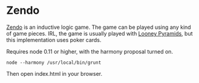 Zendo
=====

[Zendo](http://www.looneylabs.com/rules/zendo) is an inductive logic game.
The game can be played using any kind of game pieces.
IRL, the game is usually played with [Looney Pyramids](http://www.looneylabs.com/looney-pyramids),
but this implementation uses poker cards.

Requires node 0.11 or higher, with the harmony proposal turned on.

    node --harmony /usr/local/bin/grunt

Then open index.html in your browser.
